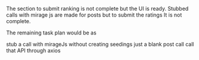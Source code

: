 The section to submit ranking is not complete but the UI is ready. Stubbed calls with mirage js are made for posts but to submit the ratings It is not complete.

The remaining task plan would be as

stub a call with mirageJs without creating seedings just a blank post call
call that API through axios

